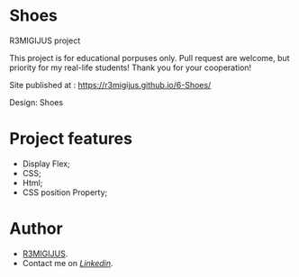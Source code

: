 # Shoes 

R3MIGIJUS project

This project is for educational porpuses only. Pull request are welcome, but priority for my real-life students! Thank you for your cooperation!

Site published at : https://r3migijus.github.io/6-Shoes/

Design: Shoes

# Project features

- Display Flex;
- CSS;
- Html;
- CSS position Property;



# Author

* [R3MIGIJUS](https://github.com/R3MIGIJUS).
* Contact me on *[Linkedin](https://www.linkedin.com/in/remigijus-builys-177b16225/)*.
